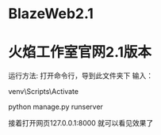 # BlazeWeb2.1
# 火焰工作室官网2.1版本
运行方法:
打开命令行，导到此文件夹下
输入：

venv\Scripts\Activate

python manage.py runserver

接着打开网页127.0.0.1:8000
就可以看见效果了
